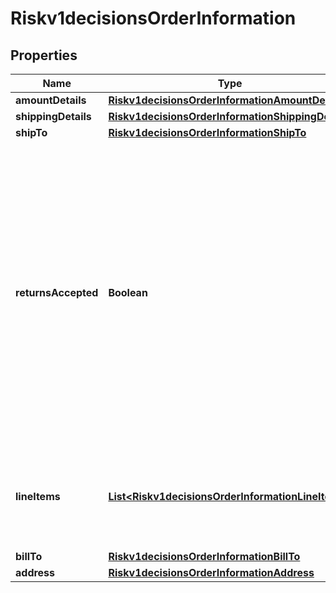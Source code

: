 
# Riskv1decisionsOrderInformation

## Properties
Name | Type | Description | Notes
------------ | ------------- | ------------- | -------------
**amountDetails** | [**Riskv1decisionsOrderInformationAmountDetails**](Riskv1decisionsOrderInformationAmountDetails.md) |  |  [optional]
**shippingDetails** | [**Riskv1decisionsOrderInformationShippingDetails**](Riskv1decisionsOrderInformationShippingDetails.md) |  |  [optional]
**shipTo** | [**Riskv1decisionsOrderInformationShipTo**](Riskv1decisionsOrderInformationShipTo.md) |  |  [optional]
**returnsAccepted** | **Boolean** | Boolean that indicates whether returns are accepted for this order. This field can contain one of the following values: - true: Returns are accepted for this order. - false: Returns are not accepted for this order.  |  [optional]
**lineItems** | [**List&lt;Riskv1decisionsOrderInformationLineItems&gt;**](Riskv1decisionsOrderInformationLineItems.md) | This array contains detailed information about individual products in the order. |  [optional]
**billTo** | [**Riskv1decisionsOrderInformationBillTo**](Riskv1decisionsOrderInformationBillTo.md) |  |  [optional]
**address** | [**Riskv1decisionsOrderInformationAddress**](Riskv1decisionsOrderInformationAddress.md) |  |  [optional]



